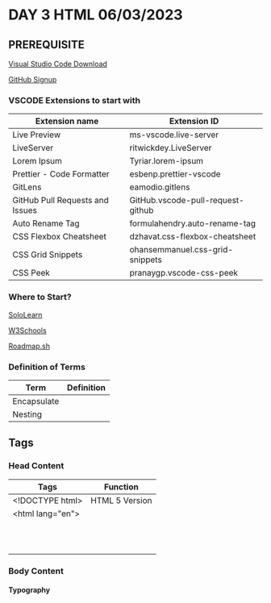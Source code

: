 # DAY 3 HTML 06/03/2023
## PREREQUISITE
[Visual Studio Code Download](https://code.visualstudio.com/download)

[GitHub Signup](https://github.com/signup?ref_cta=Sign+up&ref_loc=header+logged+out&ref_page=%2F&source=header-home)
### VSCODE Extensions to start with
Extension name | Extension ID
-------------- | --------------
Live Preview    | ms-vscode.live-server
LiveServer     | ritwickdey.LiveServer
Lorem Ipsum    | Tyriar.lorem-ipsum
Prettier - Code Formatter     | esbenp.prettier-vscode
GitLens    | eamodio.gitlens
GitHub Pull Requests and Issues     | GitHub.vscode-pull-request-github
Auto Rename Tag    | formulahendry.auto-rename-tag
CSS Flexbox Cheatsheet     | dzhavat.css-flexbox-cheatsheet
CSS Grid Snippets    | ohansemmanuel.css-grid-snippets
CSS Peek     | pranaygp.vscode-css-peek

### Where to Start?
[SoloLearn](https://www.sololearn.com/users/login?returnUrl=%2Fprofile)

[W3Schools](https://www.w3schools.com/html/default.asp)

[Roadmap.sh](https://roadmap.sh/frontend)

### Definition of Terms
Term        |  Definition
----------- | ------------
Encapsulate | 
Nesting     |


## Tags
### Head Content
Tags        |  Function
----------- | ------------
\<\!DOCTYPE html\> | HTML 5 Version
\<html lang=\"en\"\> </html> |
<head> </head> |
<meta> |
<meta charset='UTF-8'> |
<meta http-equiv='X-UA-Compatible' content='IE=edge'> |
<meta name='viewport' content='width=device-width, initial-scale=1.0'> |
<meta name='author' content='Ritz Carl Feliciano'> |
<meta name='description' content='Another HTML'> |
<meta name='keywords' content='HTML, CSS, JS, semantic, beginners'> |
<script src="https://kit.fontawesome.com/7902a8a385.js" crossorigin="anonymous"></script> |
<link rel='stylesheet' href='css/style.css'> |
<title>HTML introduction</title> |

### Body Content

#### Typography

